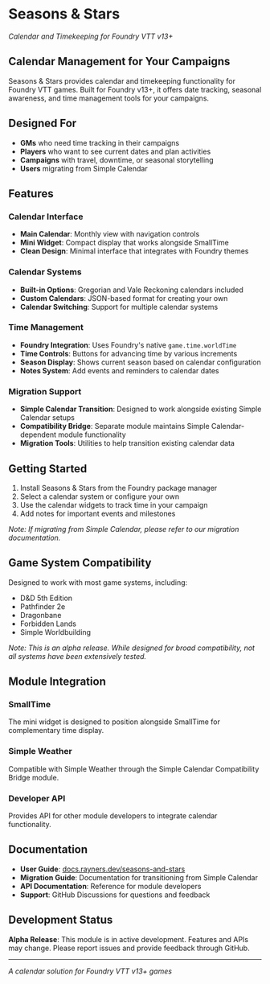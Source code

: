 # Seasons & Stars
*Calendar and Timekeeping for Foundry VTT v13+*

## Calendar Management for Your Campaigns

Seasons & Stars provides calendar and timekeeping functionality for Foundry VTT games. Built for Foundry v13+, it offers date tracking, seasonal awareness, and time management tools for your campaigns.

## Designed For
- **GMs** who need time tracking in their campaigns
- **Players** who want to see current dates and plan activities
- **Campaigns** with travel, downtime, or seasonal storytelling
- **Users** migrating from Simple Calendar

## Features

### **Calendar Interface**
- **Main Calendar**: Monthly view with navigation controls
- **Mini Widget**: Compact display that works alongside SmallTime
- **Clean Design**: Minimal interface that integrates with Foundry themes

### **Calendar Systems**
- **Built-in Options**: Gregorian and Vale Reckoning calendars included
- **Custom Calendars**: JSON-based format for creating your own
- **Calendar Switching**: Support for multiple calendar systems

### **Time Management**
- **Foundry Integration**: Uses Foundry's native `game.time.worldTime`
- **Time Controls**: Buttons for advancing time by various increments
- **Season Display**: Shows current season based on calendar configuration
- **Notes System**: Add events and reminders to calendar dates

### **Migration Support**
- **Simple Calendar Transition**: Designed to work alongside existing Simple Calendar setups
- **Compatibility Bridge**: Separate module maintains Simple Calendar-dependent module functionality
- **Migration Tools**: Utilities to help transition existing calendar data

## Getting Started

1. Install Seasons & Stars from the Foundry package manager
2. Select a calendar system or configure your own
3. Use the calendar widgets to track time in your campaign
4. Add notes for important events and milestones

*Note: If migrating from Simple Calendar, please refer to our migration documentation.*

## Game System Compatibility

Designed to work with most game systems, including:
- D&D 5th Edition
- Pathfinder 2e
- Dragonbane
- Forbidden Lands
- Simple Worldbuilding

*Note: This is an alpha release. While designed for broad compatibility, not all systems have been extensively tested.*

## Module Integration

### **SmallTime**
The mini widget is designed to position alongside SmallTime for complementary time display.

### **Simple Weather**
Compatible with Simple Weather through the Simple Calendar Compatibility Bridge module.

### **Developer API**
Provides API for other module developers to integrate calendar functionality.

## Documentation

- **User Guide**: [docs.rayners.dev/seasons-and-stars](https://docs.rayners.dev/seasons-and-stars)
- **Migration Guide**: Documentation for transitioning from Simple Calendar
- **API Documentation**: Reference for module developers
- **Support**: GitHub Discussions for questions and feedback

## Development Status

**Alpha Release**: This module is in active development. Features and APIs may change. Please report issues and provide feedback through GitHub.

---

*A calendar solution for Foundry VTT v13+ games*